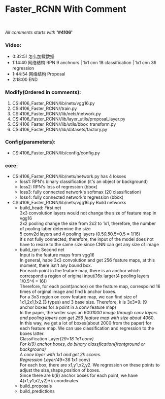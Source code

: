 # Faster_RCNN With Comment
</br>

_All comments starts with_ __'#4106'__

### Video:

+ 0:32:51 怎么加载数据</br>
+ 1:14:40 网络结构 RPN 9 anchnors | 1x1 cnn 18 classification | 1x1 cnn 36 regression</br>
+ 1:44:54 网络结构 Proposal</br>
+ 2:18:00 END</br>

### Modify(Ordered in comments):

1. CSI4106_Faster_RCNN/lib/nets/vgg16.py</br>
2. CSI4106_Faster_RCNN//train.py</br>
3. CSI4106_Faster_RCNN//lib/nets/network.py </br>
4. CSI4106_Faster_RCNN//lib/layer_utils/proposal_layer.py </br>
5. CSI4106_Faster_RCNN//lib/utils/bbox_transform.py</br>
6. CSI4106_Faster_RCNN//lib/datasets/factory.py </br>

### Config(parameters):

+ CSI4106_Faster_RCNN/lib/config/config.py </br>

### core:

+ CSI4106_Faster_RCNN/lib/nets/network.py has 4 losses
  + loss1: RPN's binary classification (it's an object or background)</br>
  + loss2: RPN's loss of regression (bbox)</br>
  + loss3: fully connected network's softmax (20 classification)</br>
  + loss4: fully connected network's regression (bbox)</br>
+ CSI4106_Faster_RCNN/lib/nets/vgg16.py Build networks
  + build_head: First net</br>
     3x3 convolution layers would not change the size of feature map in vgg16</br>
     2x2 pooling change the size from 2x2 to 1x1, therefore, the number of pooling laber determine the size</br>
     5 conv2d layers and 4 pooling layers (0.5*0.5*0.5*0.5 = 1/16)</br>
     it's not fully connected, therefore, the input of the model does not have  to resize to the same size since CNN can get any size of image 
  + build_rpn: Second net</br>
        Input is the feature maps from vgg16</br>
        In general, habe 3x3 convolution and get 256 feature maps, at this moment, there isn't any bound box.</br>
        For each point in the feature map, there is an anchor which correspond a region of original input(16x larger(4 pooling layers  1/0.5^4 = 16))</br>
        Therefore, for each point(anchor) on the feature map, correspoind 16 times of orginal image and find k anchor boxes.</br>
        For a 3x3 region on conv feature map, we can find size of 1x1,2x1,1x2.(3 types) and 3 base size. Therefore, k is 3x3=9. (9 anchor boxes for a point in a conv feature map)</br>
        In the paper, the writer says an 600*1000 image through conv layers and pooling layers can get 256 feature map with size about 40*60. </br>
        In this way, we get a lot of boxes(about 2000 from the paper) for each feature map. We can use classification and regression to the boxes latter.</br>
        Classification Layer(2*9=18 1x1 conv)</br>
        For k(9) anchor boxes, do binary classfication(frontground or background)</br>
        A conv layer with 1x1 and get 2k scores.</br>
        Regression Layer(4*9=36 1x1 conv)</br>
        For each box, there are x1,y1,x2,y2. We regression on these points to adjust the size,shape,position of boxes.</br>
        Since there are k(9) anchor boxes for each point, we have 4(x1,y1,x2,y2)*k coordinates</br>
  + build_proposals
  + build_predictions


  
